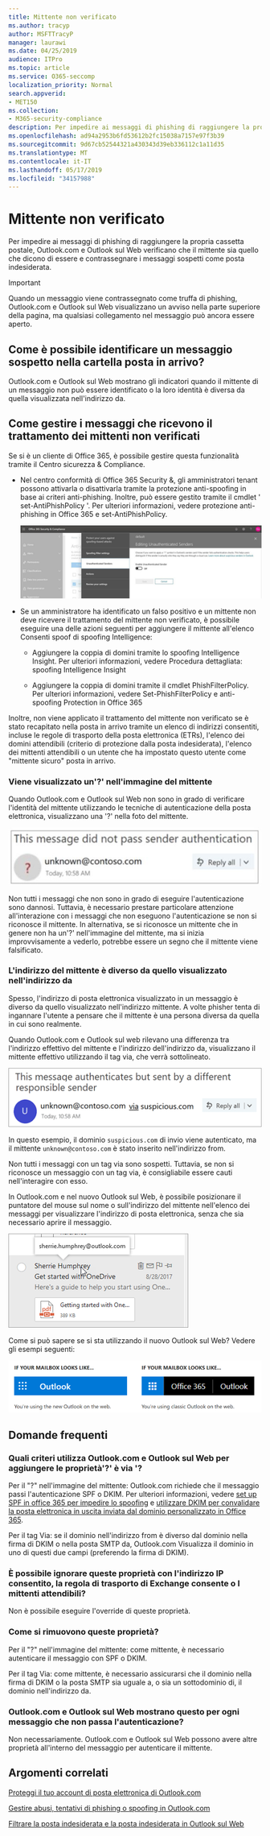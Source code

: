 ```yaml
---
title: Mittente non verificato
ms.author: tracyp
author: MSFTTracyP
manager: laurawi
ms.date: 04/25/2019
audience: ITPro
ms.topic: article
ms.service: O365-seccomp
localization_priority: Normal
search.appverid:
- MET150
ms.collection:
- M365-security-compliance
description: Per impedire ai messaggi di phishing di raggiungere la propria cassetta postale, Outlook.com e Outlook sul Web verificano che il mittente sia quello che dicono di essere e contrassegnare i messaggi sospetti come posta indesiderata.
ms.openlocfilehash: ad94a2953b6fd53612b2fc15038a7157e97f3b39
ms.sourcegitcommit: 9d67cb52544321a430343d39eb336112c1a11d35
ms.translationtype: MT
ms.contentlocale: it-IT
ms.lasthandoff: 05/17/2019
ms.locfileid: "34157988"
---
```

# <a name="unverified-sender"></a>Mittente non verificato

Per impedire ai messaggi di phishing di raggiungere la propria cassetta postale, Outlook.com e Outlook sul Web verificano che il mittente sia quello che dicono di essere e contrassegnare i messaggi sospetti come posta indesiderata.

> [!IMPORTANT]
> Quando un messaggio viene contrassegnato come truffa di phishing, Outlook.com e Outlook sul Web visualizzano un avviso nella parte superiore della pagina, ma qualsiasi collegamento nel messaggio può ancora essere aperto.

## <a name="how-can-i-identify-a-suspicious-message-in-my-inbox"></a>Come è possibile identificare un messaggio sospetto nella cartella posta in arrivo?

Outlook.com e Outlook sul Web mostrano gli indicatori quando il mittente di un messaggio non può essere identificato o la loro identità è diversa da quella visualizzata nell'indirizzo da.

## <a name="how-to-manage-which-messages-receive-the-unverified-sender-treatment"></a>Come gestire i messaggi che ricevono il trattamento dei mittenti non verificati 

Se si è un cliente di Office 365, è possibile gestire questa funzionalità tramite il Centro sicurezza & Compliance. 

- Nel centro conformità di Office 365 Security &, gli amministratori tenant possono attivarla o disattivarla tramite la protezione anti-spoofing in base ai criteri anti-phishing. Inoltre, può essere gestito tramite il cmdlet ' set-AntiPhishPolicy '. Per ulteriori informazioni, vedere protezione anti-phishing in Office 365 e set-AntiPhishPolicy.

    ![Modifica dei mittenti non autenticati nell'interfaccia grafica.](media/unverified-sender-article-editing-unauthenticated-senders.jpg)

- Se un amministratore ha identificato un falso positivo e un mittente non deve ricevere il trattamento del mittente non verificato, è possibile eseguire una delle azioni seguenti per aggiungere il mittente all'elenco Consenti spoof di spoofing Intelligence:
        
    - Aggiungere la coppia di domini tramite lo spoofing Intelligence Insight. Per ulteriori informazioni, vedere Procedura dettagliata: spoofing Intelligence Insight
                
    - Aggiungere la coppia di domini tramite il cmdlet PhishFilterPolicy. Per ulteriori informazioni, vedere Set-PhishFilterPolicy e anti-spoofing Protection in Office 365

Inoltre, non viene applicato il trattamento del mittente non verificato se è stato recapitato nella posta in arrivo tramite un elenco di indirizzi consentiti, incluse le regole di trasporto della posta elettronica (ETRs), l'elenco dei domini attendibili (criterio di protezione dalla posta indesiderata), l'elenco dei mittenti attendibili o un utente che ha impostato questo utente come "mittente sicuro" posta in arrivo.

### <a name="you-see-a--in-the-sender-image"></a>Viene visualizzato un'?' nell'immagine del mittente

Quando Outlook.com e Outlook sul Web non sono in grado di verificare l'identità del mittente utilizzando le tecniche di autenticazione della posta elettronica, visualizzano una '?' nella foto del mittente. 

![Il messaggio non ha superato la verifica](media/message-did-not-pass-verification.jpg)

Non tutti i messaggi che non sono in grado di eseguire l'autenticazione sono dannosi. Tuttavia, è necessario prestare particolare attenzione all'interazione con i messaggi che non eseguono l'autenticazione se non si riconosce il mittente. In alternativa, se si riconosce un mittente che in genere non ha un'?' nell'immagine del mittente, ma si inizia improvvisamente a vederlo, potrebbe essere un segno che il mittente viene falsificato.

### <a name="the-senders-address-is-different-than-what-appears-in-the-from-address"></a>L'indirizzo del mittente è diverso da quello visualizzato nell'indirizzo da

Spesso, l'indirizzo di posta elettronica visualizzato in un messaggio è diverso da quello visualizzato nell'indirizzo mittente. A volte phisher tenta di ingannare l'utente a pensare che il mittente è una persona diversa da quella in cui sono realmente.

Quando Outlook.com e Outlook sul web rilevano una differenza tra l'indirizzo effettivo del mittente e l'indirizzo dell'indirizzo da, visualizzano il mittente effettivo utilizzando il tag via, che verrà sottolineato.

![testo alternativo del mittente non verificato](media/unverified-sender-feature1.png)

In questo esempio, il dominio `suspicious.com` di invio viene autenticato, ma il mittente `unknown@contoso.com` è stato inserito nell'indirizzo from.

Non tutti i messaggi con un tag via sono sospetti. Tuttavia, se non si riconosce un messaggio con un tag via, è consigliabile essere cauti nell'interagire con esso.

In Outlook.com e nel nuovo Outlook sul Web, è possibile posizionare il puntatore del mouse sul nome o sull'indirizzo del mittente nell'elenco dei messaggi per visualizzare l'indirizzo di posta elettronica, senza che sia necessario aprire il messaggio.

![Introduzione a OneDrive](media/get-started-with-onedrive-message.png)

Come si può sapere se si sta utilizzando il nuovo Outlook sul Web? Vedere gli esempi seguenti:

![Outlook vs Office 365](media/outlook-vs-outlook365.png)

## <a name="frequently-asked-questions"></a>Domande frequenti

### <a name="what-criteria-does-outlookcom-and-outlook-on-the-web-use-to-add-the--and-the-via-properties"></a>Quali criteri utilizza Outlook.com e Outlook sul Web per aggiungere le proprietà'?' è via '?

Per il "?" nell'immagine del mittente: Outlook.com richiede che il messaggio passi l'autenticazione SPF o DKIM. Per ulteriori informazioni, vedere [set up SPF in office 365 per impedire lo spoofing](set-up-spf-in-office-365-to-help-prevent-spoofing.md) e [utilizzare DKIM per convalidare la posta elettronica in uscita inviata dal dominio personalizzato in Office 365](use-dkim-to-validate-outbound-email.md).

Per il tag Via: se il dominio nell'indirizzo from è diverso dal dominio nella firma di DKIM o nella posta SMTP da, Outlook.com Visualizza il dominio in uno di questi due campi (preferendo la firma di DKIM).

### <a name="can-i-override-these-properties-with-ip-allows-exchange-transport-rule-allows-or-safe-senders"></a>È possibile ignorare queste proprietà con l'indirizzo IP consentito, la regola di trasporto di Exchange consente o I mittenti attendibili?

Non è possibile eseguire l'override di queste proprietà.

### <a name="how-do-i-remove-these-properties"></a>Come si rimuovono queste proprietà?

Per il "?" nell'immagine del mittente: come mittente, è necessario autenticare il messaggio con SPF o DKIM.

Per il tag Via: come mittente, è necessario assicurarsi che il dominio nella firma di DKIM o la posta SMTP sia uguale a, o sia un sottodominio di, il dominio nell'indirizzo da.

### <a name="does-outlookcom-and-outlook-on-the-web-show-this-for-every-message-that-doesnt-pass-authentication"></a>Outlook.com e Outlook sul Web mostrano questo per ogni messaggio che non passa l'autenticazione?

Non necessariamente. Outlook.com e Outlook sul Web possono avere altre proprietà all'interno del messaggio per autenticare il mittente.

## <a name="related-topics"></a>Argomenti correlati

[Proteggi il tuo account di posta elettronica di Outlook.com](https://support.office.com/article/a4f20fc5-4307-4ece-8231-6d4d4bd8a9ba)

[Gestire abusi, tentativi di phishing o spoofing in Outlook.com](https://support.office.com/article/0d882ea5-eedc-4bed-aebc-079ffa1105a3)

[Filtrare la posta indesiderata e la posta indesiderata in Outlook sul Web](https://support.office.com/article/db786e79-54e2-40cc-904f-d89d57b7f41d)
